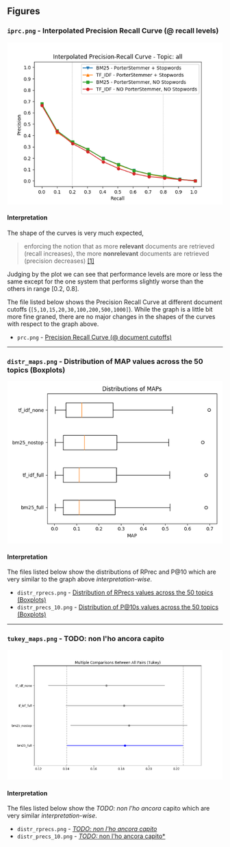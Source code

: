 ## Figures

### `iprc.png` - Interpolated Precision Recall Curve (@ recall levels)
![iprc.png](../figures/iprc.png)

#### Interpretation
The shape of the curves is very much expected,
> enforcing the notion that as more **relevant** documents are retrieved (recall increases), the more **nonrelevant** documents are retrieved (precision decreases) [[1]](https://trec.nist.gov/pubs/trec16/appendices/measures.pdf)

Judging by the plot we can see that performance levels are more or less the same except for the one system that performs slightly worse than the others in range [0.2, 0.8].

The file listed below shows the Precision Recall Curve at different document cutoffs (`[5,10,15,20,30,100,200,500,1000]`). While the graph is a little bit more fine graned, there are no major changes in the shapes of the curves with respect to the graph above.
- `prc.png` - [Precision Recall Curve (@ document cutoffs)](../figures/prc.png)
___

### `distr_maps.png` - Distribution of MAP values across the 50 topics (Boxplots)
![prc.png](../figures/distr_maps.png)

#### Interpretation

The files listed below show the distributions of RPrec and P@10 which are very similar to the graph above _interpretation-wise_.
- `distr_rprecs.png` - [Distribution of RPrecs values across the 50 topics (Boxplots)](../figures/distr_rprecs.png)
- `distr_precs_10.png` - [Distribution of P@10s values across the 50 topics (Boxplots)](../figures/distr_precs_10.png)
___

### `tukey_maps.png` - TODO: non l'ho ancora capito
![prc.png](../figures/tukey_maps.png)

#### Interpretation

The files listed below show the *TODO: non l'ho ancora* capito which are very similar _interpretation-wise_.
- `distr_rprecs.png` - [*TODO: non l'ho ancora capito*](../figures/tukey_rprecs.png)
- `distr_precs_10.png` - [*TODO:* non l'ho ancora capito*](../figures/tukey_precs_10.png)
